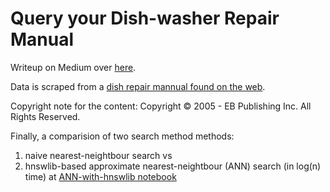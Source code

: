 # Query your Dish-washer Repair Manual

Writeup on Medium over [here](https://medium.com/@auro-227/gpt3-does-dishes-no-use-it-to-query-your-dishwasher-repair-manual-39af99e017a0).

Data is scraped from a [dish repair mannual found on the web](https://www.appliancerepair.net/dishwasher-repair-1.html).

Copyright note for the content: Copyright © 2005 - EB Publishing Inc. All Rights Reserved.

Finally, a comparision of two search method methods: 
1. naive nearest-neightbour search vs
2. hnswlib-based approximate nearest-neightbour (ANN) search (in log(n) time) at [ANN-with-hnswlib notebook](./hnswlib-app/ANN-with-hnswlib.ipynb)

